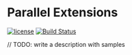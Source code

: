 # Parallel Extensions
[![license](https://img.shields.io/github/license/mashape/apistatus.svg?style=flat-square)]()
[![Build Status](https://travis-ci.org/zavolokas/ParallelExtensions.svg?branch=master)](https://travis-ci.org/zavolokas/ParallelExtensions)

// TODO: write a description with samples
